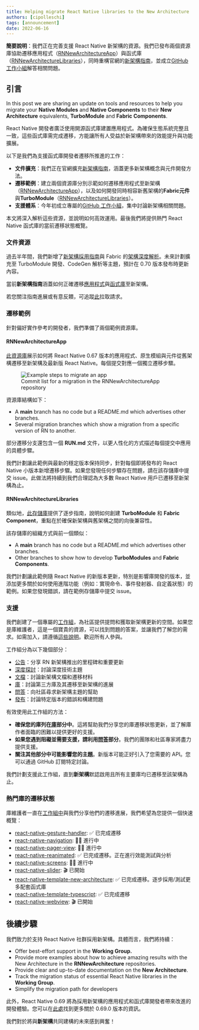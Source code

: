 ```yaml
---
title: Helping migrate React Native libraries to the New Architecture
authors: [cipolleschi]
tags: [announcement]
date: 2022-06-16
---
```


**簡要說明**：我們正在完善支援 React Native 新架構的資源。我們已發布兩個資源庫協助遷移應用程式（[RNNewArchitectureApp](https://github.com/react-native-community/RNNewArchitectureApp)）與函式庫（[RNNewArchitectureLibraries](https://github.com/react-native-community/RNNewArchitectureLibraries)），同時重構官網的[新架構指南](https://github.com/facebook/react-native-website/pull/3037)，並成立[GitHub 工作小組](https://github.com/reactwg/react-native-new-architecture/discussions)解答相關問題。

<!--truncate-->

## 引言

In this post we are sharing an update on tools and resources to help you migrate your **Native Modules** and **Native Components** to their **New Architecture** equivalents, **TurboModule** and **Fabric Components**.

React Native 開發者廣泛使用開源函式庫建置應用程式。為確保生態系統完整且一致，這些函式庫需完成遷移，方能讓所有人受益於新架構帶來的效能提升與功能擴展。

以下是我們為支援函式庫開發者遷移所推進的工作：

- **文件擴充**：我們正在官網擴充[新架構指南](https://github.com/facebook/react-native-website/pull/3037)，涵蓋更多新架構概念與元件開發方法。  
- **遷移範例**：建立兩個資源庫分別示範如何遷移應用程式至新架構（[RNNewArchitectureApp](https://github.com/react-native-community/RNNewArchitectureApp)），以及如何開發同時相容新舊架構的**Fabric元件**與**TurboModule**（[RNNewArchitectureLibraries](https://github.com/react-native-community/RNNewArchitectureLibraries)）。  
- **支援體系**：今年初成立專屬的[GitHub 工作小組](https://github.com/reactwg/react-native-new-architecture/discussions)，集中討論新架構相關問題。

本文將深入解析這些資源，並說明如何高效運用。最後我們將提供熱門 React Native 函式庫的當前遷移狀態概覽。

### 文件資源

過去半年間，我們新增了[新架構採用指南](https://github.com/reactwg/react-native-new-architecture#guides)與 Fabric 的[架構深度解析](/architecture/overview)。未來計劃擴充至 TurboModule 開發、CodeGen 解析等主題，預計在 0.70 版本發布時更新內容。

當前**新架構指南**涵蓋如何正確遷移[應用程式](https://github.com/reactwg/react-native-new-architecture/blob/main/docs/enable-apps.md)與[函式庫](https://github.com/reactwg/react-native-new-architecture/blob/main/docs/enable-libraries-prerequisites.md)至新架構。

若您關注指南進展或有意反饋，可追蹤[此](https://github.com/facebook/react-native-website/pull/3037)拉取請求。

### 遷移範例

針對偏好實作參考的開發者，我們準備了兩個範例資源庫。

#### RNNewArchitectureApp

[此資源庫](https://github.com/react-native-community/RNNewArchitectureApp)展示如何將 React Native 0.67 版本的應用程式、原生模組與元件從舊架構遷移至新架構及最新版 React Native。每個提交對應一個獨立遷移步驟。

<figure>
    <img src="/blog/assets/new-arch-example-steps-to-migrate-an-app.png" alt="Example steps to migrate an app" />
    <figcaption>Commit list for a migration in the RNNewArchitectureApp repository</figcaption>
</figure>

資源庫結構如下：

- A **main** branch has no code but a README.md which advertises other branches.
- Several migration branches which show a migration from a specific version of RN to another.

部分遷移分支還包含一個 **RUN.md** 文件，以更人性化的方式描述每個提交中應用的具體步驟。

我們計劃讓此範例與最新的穩定版本保持同步，針對每個即將發布的 React Native 小版本新增遷移步驟。如果您發現任何步驟存在問題，請在該存儲庫中提交 issue。此做法將持續到我們合理認為大多數 React Native 用戶已遷移至新架構為止。

#### RNNewArchitectureLibraries

類似地，[此存儲庫](https://github.com/react-native-community/RNNewArchitectureLibraries)提供了逐步指南，說明如何創建 **TurboModule** 和 **Fabric Component**，重點在於確保新架構與舊架構之間的向後兼容性。

該存儲庫的組織方式與前一個類似：

- A **main** branch has no code but a README.md which advertises other branches.
- Other branches to show how to develop **TurboModules** and **Fabric Components**.

我們計劃讓此範例隨 React Native 的新版本更新，特別是影響庫開發的版本，並添加更多關於如何使用進階功能（例如：實現命令、事件發射器、自定義狀態）的範例。如果您發現錯誤，請在範例存儲庫中提交 issue。

### 支援

我們創建了一個專屬的[工作組](https://github.com/reactwg/react-native-new-architecture)，為社區提供提問和獲取新架構更新的空間。如果您是庫維護者，這是一個寶貴的資源，可以找到問題的答案，並讓我們了解您的需求。如需加入，請遵循[這些說明](https://github.com/reactwg/react-native-new-architecture#how-to-join-the-working-group)。歡迎所有人參與。

工作組分為以下幾個部分：

- [公告](https://github.com/reactwg/react-native-new-architecture/discussions/categories/announcements)：分享 RN 新架構推出的里程碑和重要更新
- [深度探討](https://github.com/reactwg/react-native-new-architecture/discussions/categories/deep-dive)：討論深度技術主題
- [文檔](https://github.com/reactwg/react-native-new-architecture/discussions/categories/documentation)：討論新架構文檔和遷移材料
- [庫](https://github.com/reactwg/react-native-new-architecture/discussions/categories/libraries)：討論第三方庫及其遷移至新架構的進展
- [問答](https://github.com/reactwg/react-native-new-architecture/discussions/categories/q-a)：向社區尋求新架構主題的幫助
- [發布](https://github.com/reactwg/react-native-new-architecture/discussions/categories/releases)：討論特定版本的錯誤和構建問題

有效使用此工作組的方法：

- **確保您的庫列在[庫](https://github.com/reactwg/react-native-new-architecture/discussions/categories/libraries)部分中**。這將幫助我們分享您的庫遷移狀態更新，並了解庫作者面臨的困難以提供更好的支援。
- **如果您遇到阻礙並需要支援，請利用[問答](https://github.com/reactwg/react-native-new-architecture/discussions/categories/q-a)部分**。我們的團隊和社區專家將盡力提供支援。
- **關注其他部分中可能影響您的主題**。新版本可能正好引入了您需要的 API。您可以通過 GitHub 訂閱特定討論。

我們計劃支援此工作組，直到**新架構**默認啟用且所有主要庫均已遷移至該架構為止。

### 熱門庫的遷移狀態

庫維護者一直在[工作組中](https://github.com/reactwg/react-native-new-architecture/discussions/categories/libraries)與我們分享他們的遷移進展，我們希望為您提供一個快速概覽：

- [react-native-gesture-handler](https://github.com/reactwg/react-native-new-architecture/discussions/15): ✅ 已完成遷移
- [react-native-navigation](https://github.com/reactwg/react-native-new-architecture/discussions/17): 🏃‍♂️ 進行中
- [react-native-pager-view](https://github.com/reactwg/react-native-new-architecture/discussions/16): 🏃‍♂️ 進行中
- [react-native-reanimated](https://github.com/reactwg/react-native-new-architecture/discussions/14): ✅ 已完成遷移。正在進行效能測試與分析
- [react-native-screens](https://github.com/reactwg/react-native-new-architecture/discussions/13): 🏃‍♂️ 進行中
- [react-native-slider](https://github.com/reactwg/react-native-new-architecture/discussions/38): 🎬 已開始
- [react-native-template-new-architecture](https://github.com/reactwg/react-native-new-architecture/discussions/21): ✅ 已完成遷移。逐步採用/測試更多配套函式庫
- [react-native-template-typescript](https://github.com/reactwg/react-native-new-architecture/discussions/22): ✅ 已完成遷移
- [react-native-webview](https://github.com/reactwg/react-native-new-architecture/discussions/19): 🎬 已開始

## 後續步驟

我們致力於支持 React Native 社群採用新架構。具體而言，我們將持續：

- Offer best-effort support in the **Working Group.**
- Provide more examples about how to achieve amazing results with the New Architecture in the **RNNewArchitecture** repositories.
- Provide clear and up-to-date documentation on the **New Architecture**.
- Track the migration status of essential React Native libraries in the **Working Group**.
- Simplify the migration path for developers

此外，React Native 0.69 將為採用新架構的應用程式和函式庫開發者帶來改進的開發體驗。您可以在[此處](https://github.com/reactwg/react-native-releases/discussions/21)找到更多關於 0.69.0 版本的資訊。

我們對於將與**新架構**共同建構的未來感到興奮！
